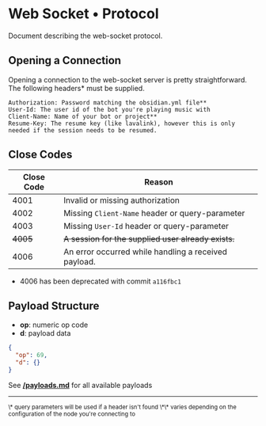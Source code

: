 # Web Socket &bull; Protocol

Document describing the web-socket protocol.

## Opening a Connection

Opening a connection to the web-socket server is pretty straightforward. The following headers\* must be supplied.

```
Authorization: Password matching the obsidian.yml file**
User-Id: The user id of the bot you're playing music with
Client-Name: Name of your bot or project**
Resume-Key: The resume key (like lavalink), however this is only needed if the session needs to be resumed.
```

## Close Codes

| Close Code | Reason                                               |
|------------|------------------------------------------------------|
| 4001       | Invalid or missing authorization                     |
| 4002       | Missing `Client-Name` header or query-parameter      |
| 4003       | Missing `User-Id` header or query-parameter          |
| ~~4005~~   | ~~A session for the supplied user already exists.~~  |
| 4006       | An error occurred while handling a received payload. |

* 4006 has been deprecated with commit `a116fbc1`

## Payload Structure

- **op**: numeric op code
- **d**: payload data

```json
{
  "op": 69,
  "d": {}
}
```

See [**/payloads.md**](/payloads.md) for all available payloads

---

<sub>
\* query parameters will be used if a header isn't found  
\*\* varies depending on the configuration of the node you're connecting to
</sub>

